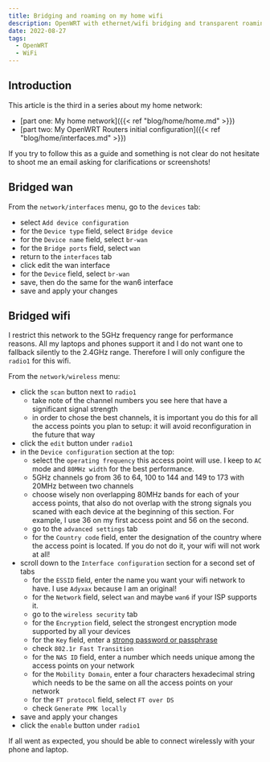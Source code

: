 ```yaml
---
title: Bridging and roaming on my home wifi
description: OpenWRT with ethernet/wifi bridging and transparent roaming
date: 2022-08-27
tags:
  - OpenWRT
  - WiFi
---
```


## Introduction

This article is the third in a series about my home network:
- [part one: My home network]({{< ref "blog/home/home.md" >}})
- [part two: My OpenWRT Routers initial configuration]({{< ref "blog/home/interfaces.md" >}})

If you try to follow this as a guide and something is not clear do not hesitate to shoot me an email asking for clarifications or screenshots!

## Bridged wan

From the `network/interfaces` menu, go to the `devices` tab:
- select `Add device configuration`
- for the `Device type` field, select `Bridge device`
- for the `Device name` field, select `br-wan`
- for the `Bridge ports` field, select `wan`
- return to the `interfaces` tab
- click edit the wan interface
- for the `Device` field, select `br-wan`
- save, then do the same for the wan6 interface
- save and apply your changes

## Bridged wifi

I restrict this network to the 5GHz frequency range for performance reasons. All my laptops and phones support it and I do not want one to fallback silently to the 2.4GHz range. Therefore I will only configure the `radio1` for this wifi.

From the `network/wireless` menu:
- click the `scan` button next to `radio1`
  - take note of the channel numbers you see here that have a significant signal strength
  - in order to chose the best channels, it is important you do this for all the access points you plan to setup: it will avoid reconfiguration in the future that way
- click the `edit` button under `radio1`
- in the `Device configuration` section at the top:
  - select the `operating frequency` this access point will use. I keep to `AC` mode and `80MHz width` for the best performance.
  - 5GHz channels go from 36 to 64, 100 to 144 and 149 to 173 with 20MHz between two channels
  - choose wisely non overlapping 80MHz bands for each of your access points, that also do not overlap with the strong signals you scaned with each device at the beginning of this section. For example, I use 36 on my first access point and 56 on the second.
  - go to the `advanced settings` tab
  - for the `Country code` field, enter the designation of the country where the access point is located. If you do not do it, your wifi will not work at all!
- scroll down to the `Interface configuration` section for a second set of tabs
  - for the `ESSID` field, enter the name you want your wifi network to have. I use `Adyxax` because I am an original!
  - for the `Network` field, select `wan` and maybe `wan6` if your ISP supports it.
  - go to the `wireless security` tab
  - for the `Encryption` field, select the strongest encryption mode supported by all your devices
  - for the `Key` field, enter a [strong password or passphrase](https://xkcd.com/936/)
  - check `802.1r Fast Transition`
  - for the `NAS ID` field, enter a number which needs unique among the access points on your network
  - for the `Mobility Domain`, enter a four characters hexadecimal string which needs to be the same on all the access points on your network
  - for the `FT protocol` field, select `FT over DS`
  - check `Generate PMK locally`
- save and apply your changes
- click the `enable` button under `radio1`

If all went as expected, you should be able to connect wirelessly with your phone and laptop.
